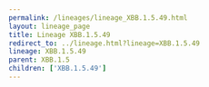 ```yaml
---
permalink: /lineages/lineage_XBB.1.5.49.html
layout: lineage_page
title: Lineage XBB.1.5.49
redirect_to: ../lineage.html?lineage=XBB.1.5.49
lineage: XBB.1.5.49
parent: XBB.1.5
children: ['XBB.1.5.49']
---
```

